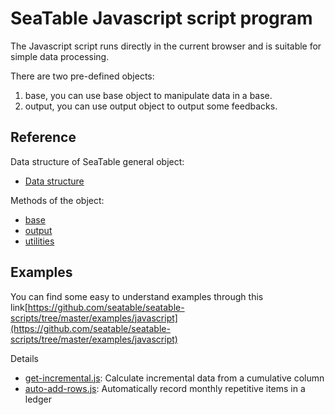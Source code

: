 # SeaTable Javascript script program

The Javascript script runs directly in the current browser and is suitable for simple data processing. 

There are two pre-defined objects:

1. base, you can use base object to manipulate data in a base.
2. output, you can use output object to output some feedbacks.

## Reference

Data structure of SeaTable general object:

* [Data structure](../data-structure.md)

Methods of the object:

* [base](base.md)
* [output](output.md)
* [utilities](utils.md)

## Examples

You can find some easy to understand examples through this link[https://github.com/seatable/seatable-scripts/tree/master/examples/javascript](https://github.com/seatable/seatable-scripts/tree/master/examples/javascript)

Details

* [get-incremental.js](https://github.com/seatable/seatable-scripts/tree/master/examples/javascript/get-incremental.js): Calculate incremental data from a cumulative column
* [auto-add-rows.js](https://github.com/seatable/seatable-scripts/tree/master/examples/javascript/auto-add-rows.js): Automatically record monthly repetitive items in a ledger
